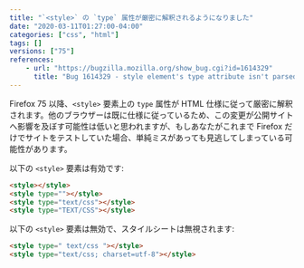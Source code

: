 ```yaml
---
title: "`<style>` の `type` 属性が厳密に解釈されるようになりました"
date: "2020-03-11T01:27:00-04:00"
categories: ["css", "html"]
tags: []
versions: ["75"]
references:
    - url: "https://bugzilla.mozilla.org/show_bug.cgi?id=1614329"
      title: "Bug 1614329 - style element's type attribute isn't parsed per the HTML spec rules"
---
```

Firefox 75 以降、`<style>` 要素上の `type` 属性が HTML 仕様に従って厳密に解釈されます。他のブラウザーは既に仕様に従っているため、この変更が公開サイトへ影響を及ぼす可能性は低いと思われますが、もしあなたがこれまで Firefox だけでサイトをテストしていた場合、単純ミスがあっても見逃してしまっている可能性があります。

以下の `<style>` 要素は有効です:

```html
<style></style>
<style type=""></style>
<style type="text/css"></style>
<style type="TEXT/CSS"></style>
```

以下の `<style>` 要素は無効で、スタイルシートは無視されます:

```html
<style type=" text/css "></style>
<style type="text/css; charset=utf-8"></style>
```
